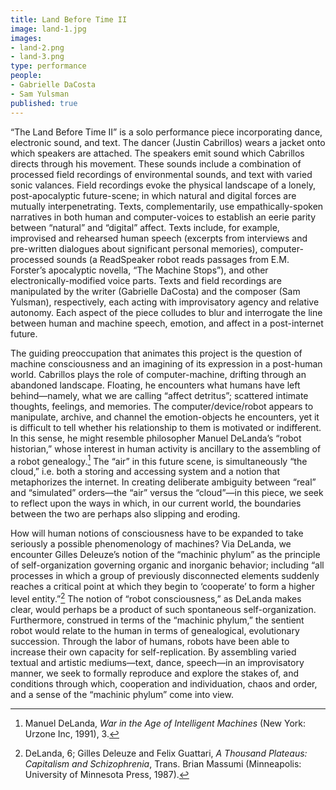 ```yaml
---
title: Land Before Time II
image: land-1.jpg
images: 
- land-2.png
- land-3.png
type: performance
people:
- Gabrielle DaCosta
- Sam Yulsman
published: true
---
```



“The Land Before Time II” is a solo performance piece incorporating dance,
electronic sound, and text. The dancer (Justin Cabrillos) wears a jacket onto
which speakers are attached. The speakers emit sound which Cabrillos directs
through his movement. These sounds include a combination of processed field
recordings of environmental sounds, and text with varied sonic valances. Field
recordings evoke the physical landscape of a lonely, post-apocalyptic
future-scene; in which natural and digital forces are mutually
interpenetrating. Texts, complementarily, use empathically-spoken narratives
in both human and computer-voices to establish an eerie parity between
“natural” and “digital” affect. Texts include, for example, improvised and
rehearsed human speech (excerpts from interviews and pre-written dialogues
about significant personal memories), computer-processed sounds (a ReadSpeaker
robot reads passages from E.M. Forster’s apocalyptic novella, “The Machine
Stops”), and other electronically-modified voice parts. Texts and field
recordings are manipulated by the writer (Gabrielle DaCosta) and the composer
(Sam Yulsman), respectively, each acting with improvisatory agency and
relative autonomy. Each aspect of the piece colludes to blur and interrogate
the line between human and machine speech, emotion, and affect in a
post-internet future.
 
The guiding preoccupation that animates this project is the question of
machine consciousness and an imagining of its expression in a post-human
world. Cabrillos plays the role of computer-machine, drifting through an
abandoned landscape. Floating, he encounters what humans have left
behind—namely, what we are calling “affect detritus”; scattered intimate
thoughts, feelings, and memories. The computer/device/robot appears to
manipulate, archive, and channel the emotion-objects he encounters, yet it is
difficult to tell whether his relationship to them is motivated or
indifferent. In this sense, he might resemble philosopher Manuel DeLanda’s
“robot historian,” whose interest in human activity is ancillary to the
assembling of a robot genealogy.[^1] The “air” in this future scene, is
simultaneously “the cloud,” i.e. both a storing and accessing system and a
notion that metaphorizes the internet. In creating deliberate ambiguity
between “real” and “simulated” orders—the “air” versus the “cloud”—in this
piece, we seek to reflect upon the ways in which, in our current world, the
boundaries between the two are perhaps also slipping and eroding.

How will human notions of consciousness have to be expanded to take seriously
a possible phenomenology of machines? Via DeLanda, we encounter Gilles
Deleuze’s notion of the “machinic phylum” as the principle of
self-organization governing organic and inorganic behavior; including “all
processes in which a group of previously disconnected elements suddenly
reaches a critical point at which they begin to ‘cooperate’ to form a higher
level entity.”[^2]  The notion of “robot consciousness,” as DeLanda makes clear,
would perhaps be a product of such spontaneous self-organization. Furthermore,
construed in terms of the “machinic phylum,” the sentient robot would relate
to the human in terms of genealogical, evolutionary succession. Through the
labor of humans, robots have been able to increase their own capacity for
self-replication. By assembling varied textual and artistic mediums—text,
dance, speech—in an improvisatory manner, we seek to formally reproduce and
explore the stakes of, and conditions through which, cooperation and
individuation, chaos and order, and a sense of the “machinic phylum” come into
view.

[^1]:  Manuel DeLanda, *War in the Age of Intelligent Machines* (New York: Urzone Inc, 1991), 3.

[^2]: DeLanda, 6; Gilles Deleuze and Felix Guattari, *A Thousand Plateaus: Capitalism and Schizophrenia*, Trans. Brian Massumi (Minneapolis: University of Minnesota Press, 1987).










